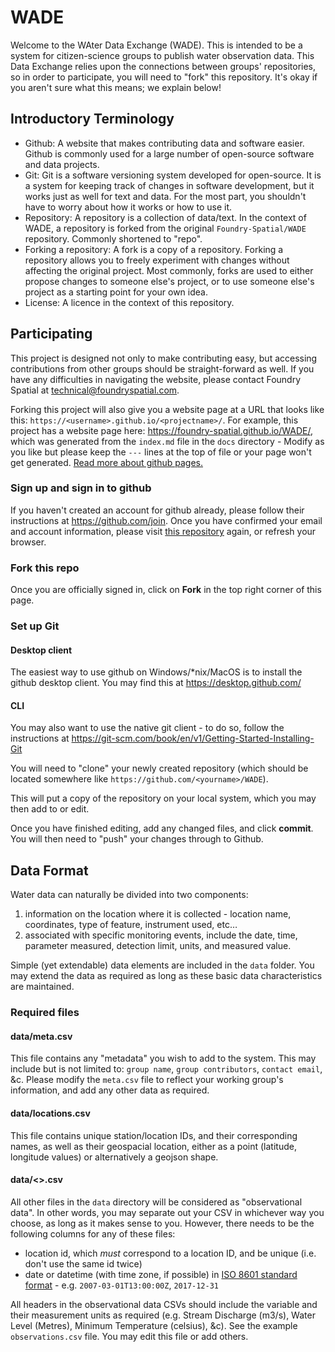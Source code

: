 # WADE

Welcome to the WAter Data Exchange (WADE). This is intended to be a system for citizen-science groups to publish water observation data. This Data Exchange relies upon the connections between groups' repositories, so in order to participate, you will need to "fork" this repository. It's okay if you aren't sure what this means; we explain below!

## Introductory Terminology

* Github: A website that makes contributing data and software easier. Github is commonly used for a large number of open-source software and data projects.
* Git: Git is a software versioning system developed for open-source. It is a system for keeping track of changes in software development, but it works just as well for text and data. For the most part, you shouldn't have to worry about how it works or how to use it.
* Repository: A repository is a collection of data/text. In the context of WADE, a repository is forked from the original `Foundry-Spatial/WADE` repository.  Commonly shortened to "repo".
* Forking a repository: A fork is a copy of a repository. Forking a repository allows you to freely experiment with changes without affecting the original project. Most commonly, forks are used to either propose changes to someone else's project, or to use someone else's project as a starting point for your own idea.
* License: A licence in the context of this repository.

## Participating

This project is designed not only to make contributing easy, but accessing contributions from other groups should be straight-forward as well. If you have any difficulties in navigating the website, please contact Foundry Spatial at technical@foundryspatial.com.

Forking this project will also give you a website page at a URL that looks like this: `https://<username>.github.io/<projectname>/`. For example, this project has a website page here: <https://foundry-spatial.github.io/WADE/>, which was generated from the `index.md` file in the `docs` directory - Modify as you like but please keep the `---` lines at the top of file or your page won't get generated.  [Read more about github pages.](https://pages.github.com/)

### Sign up and sign in to github

If you haven't created an account for github already, please follow their instructions at <https://github.com/join>.  Once you have confirmed your email and account information, please visit [this repository](https://github.com/Foundry-Spatial/WADE) again, or refresh your browser.

### Fork this repo

Once you are officially signed in, click on **Fork** in the top right corner of this page.

### Set up Git

#### Desktop client

The easiest way to use github on Windows/*nix/MacOS is to install the github desktop client. You may find this at <https://desktop.github.com/>

#### CLI

You may also want to use the native git client - to do so, follow the instructions at <https://git-scm.com/book/en/v1/Getting-Started-Installing-Git>

You will need to "clone" your newly created repository (which should be located somewhere like `https://github.com/<yourname>/WADE`).

This will put a copy of the repository on your local system, which you may then add to or edit.

Once you have finished editing, add any changed files, and click **commit**. You will then need to "push" your changes through to Github.

## Data Format

Water data can naturally be divided into two components:

1. information on the location where it is collected - location name, coordinates, type of feature, instrument used, etc…
2. associated with specific monitoring events, include the date, time, parameter measured, detection limit, units, and measured value.

Simple (yet extendable) data elements are included in the `data` folder. You may extend the data as required as long as these basic data characteristics are maintained.

### Required files

#### data/meta.csv

This file contains any "metadata" you wish to add to the system. This may include but is not limited to: `group name`, `group contributors`, `contact email`, &c. Please modify the `meta.csv` file to reflect your working group's information, and add any other data as required.

#### data/locations.csv

This file contains unique station/location IDs, and their corresponding names, as well as their geospacial location, either as a point (latitude, longitude values) or alternatively a geojson shape.

#### data/<>.csv

All other files in the `data` directory will be considered as "observational data". In other words, you may separate out your CSV in whichever way you choose, as long as it makes sense to you. However, there needs to be the following columns for any of these files:

* location id, which *must* correspond to a location ID, and be unique (i.e. don't use the same id twice)
* date or datetime (with time zone, if possible) in [ISO 8601 standard format](https://en.wikipedia.org/wiki/ISO_8601) - e.g. `2007-03-01T13:00:00Z`, `2017-12-31`

All headers in the observational data CSVs should include the variable and their measurement units as required (e.g. Stream Discharge (m3/s), Water Level (Metres), Minimum Temperature (celsius), &c).  See the example `observations.csv` file.  You may edit this file or add others.

